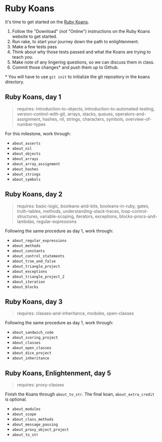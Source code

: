 # Ruby Koans

It's time to get started on the [Ruby Koans](http://rubykoans.com/).

1. Follow the "Download" (_not_ "Online") instructions on the Ruby Koans website to get started.
2. Run rake, to start your journey down the path to enlightenment.
3. Make a few tests pass
3. Think about why those tests passed and what the Koans are trying to teach you.
4. Make note of any lingering questions, so we can discuss them in class.
5. Commit those changes\* and push them up to Github.

\* You will have to use `git init` to initialize the git repository in the koans directory.

## Ruby Koans, day 1
> requires: introduction-to-objects, introduction-to-automated-testing, version-control-with-git, arrays, stacks, queues, operators-and-assignment, hashes, nil, strings, characters, symbols, overview-of-number-types

For this milestone, work through:
  * `about_asserts`
  * `about_nil`
  * `about_objects`
  * `about_arrays`
  * `about_array_assignment`
  * `about_hashes`
  * `about_strings`
  * `about_symbols`

## Ruby Koans, day 2
> requires: basic-logic, booleans-and-bits, booleans-in-ruby, gates, truth-tables, methods, understanding-stack-traces, loop-control-structures, variable-scoping, iterators, exceptions, blocks-procs-and-lambdas, regular-expressions

Following the same procedure as day 1, work through:
  * `about_regular_expressions`
  * `about_methods`
  * `about_constants`
  * `about_control_statements`
  * `about_true_and_false`
  * `about_triangle_project`
  * `about_exceptions`
  * `about_triangle_project_2`
  * `about_iteration`
  * `about_blocks`

## Ruby Koans, day 3
> requires: classes-and-inheritance, modules, open-classes

Following the same procedure as day 1, work through:

  * `about_sandwich_code`
  * `about_scoring_project`
  * `about_classes`
  * `about_open_classes`
  * `about_dice_project`
  * `about_inheritance`

## Ruby Koans, Enlightenment, day 5
> requires: proxy-classes

Finish the Koans through `about_to_str`.  The final koan, `about_extra_credit` is optional.

  * `about_modules`
  * `about_scope`
  * `about_class_methods`
  * `about_message_passing`
  * `about_proxy_object_project`
  * `about_to_str`
